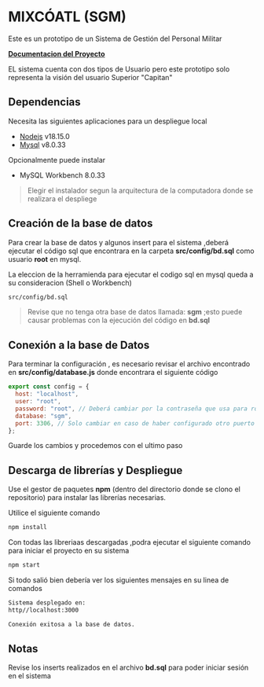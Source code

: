 # MIXCÓATL (SGM)

Este es un prototipo de un Sistema de Gestión del Personal Militar

[ **Documentacion del Proyecto** ](https://uvmx-my.sharepoint.com/:f:/g/personal/zs21004511_estudiantes_uv_mx/Et4f5RTl9SVLhhsZ-1VycF8B7lm4YVw9dZhywrxL8e_oVQ?e=VYDfuI)

EL sistema cuenta con dos tipos de Usuario pero este prototipo solo representa la visión del usuario Superior "Capitan"

## Dependencias

Necesita las siguientes aplicaciones para un despliegue local 

- [Nodejs](https://nodejs.org/es) v18.15.0
- [Mysql](https://dev.mysql.com/downloads/installer/) v8.0.33

Opcionalmente puede instalar

- MySQL Workbench 8.0.33

> Elegir el instalador segun la arquitectura de la computadora donde se realizara el despliege 

## Creación de la base de datos

Para crear la base de datos y algunos insert para el sistema ,deberá ejecutar el código sql que encontrara en la carpeta **src/config/bd.sql** como usuario **root** en mysql.

La eleccion de la herramienda para ejecutar el codigo sql en mysql queda a su consideracion (Shell o Workbench)

```bash
src/config/bd.sql
```

> Revise que no tenga otra base de datos llamada: **sgm** ;esto puede causar problemas con la ejecución del código en **bd.sql**

## Conexión a la base de Datos

Para terminar la configuración , es necesario revisar el archivo encontrado en **src/config/database.js** donde encontrara el siguiente código

```javascript
export const config = {
  host: "localhost",
  user: "root",
  password: "root", // Deberá cambiar por la contraseña que usa para root en mysql
  database: "sgm",
  port: 3306, // Solo cambiar en caso de haber configurado otro puerto en mysql
};
```

Guarde los cambios y procedemos con el ultimo paso

## Descarga de librerías y Despliegue

Use el gestor de paquetes **npm** (dentro del directorio donde se clono el repositorio) para instalar las librerías necesarias.

Utilice el siguiente comando

```bash
npm install
```

Con todas las libreriaas descargadas ,podra ejecutar el siguiente comando para iniciar el proyecto en su sistema

```bash
npm start
```

Si todo salió bien debería ver los siguientes mensajes en su linea de comandos

```bash
Sistema desplegado en:
http//localhost:3000

Conexión exitosa a la base de datos.
```

## Notas

Revise los inserts realizados en el archivo **bd.sql** para poder iniciar sesión en el sistema

